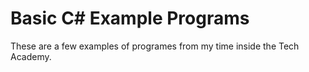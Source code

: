 # Basic C# Example Programs

These are a few examples of programes from my time inside the Tech Academy.
